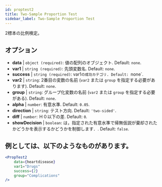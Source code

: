 ```yaml
---
id: proptest2
title: Two-Sample Proportion Test
sidebar_label: Two-Sample Proportion Test
---
```


2標本の比例検定。

## オプション

* __data__ | `object (required)`: 値の配列のオブジェクト. Default: `none`.
* __var1__ | `string (required)`: 先頭変数名. Default: `none`.
* __success__ | `string (required)`: var1`の成功カテゴリ. Default: `none`.
* __var2__ | `string`: 2番目の変数の名前 (`var2` または `group` を指定する必要があります). Default: `none`.
* __group__ | `string`: グループ化変数の名前 (`var2` または `group` を指定する必要がある). Default: `none`.
* __alpha__ | `number`: 有意水準. Default: `0.05`.
* __direction__ | `string`: テスト方向. Default: `'two-sided'`.
* __diff__ | `number`: Ｈ０以下の差. Default: `0`.
* __showDecision__ | `boolean`: は，指定された有意水準で帰無仮説が棄却されたかどうかを表示するかどうかを制御します．. Default: `false`.


## 例としては、以下のようなものがあります。

```jsx live
<PropTest2
    data={heartdisease} 
    var1="Drugs"
    success={2}
    group="Complications"
/>
```
